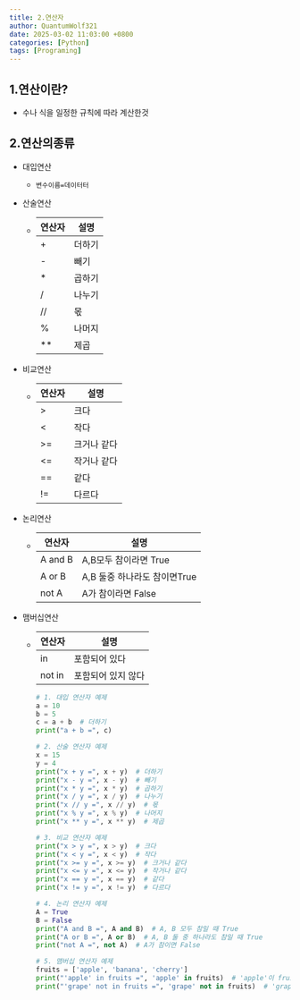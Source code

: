 ```yaml
---
title: 2.연산자
author: QuantumWolf321
date: 2025-03-02 11:03:00 +0800
categories: [Python]
tags: [Programing]
---
```


## 1.연산이란?

- 수나 식을 일정한 규칙에 따라 계산한것

## 2.연산의종류

- 대입연산
  - `변수이름=데이터터`
- 산술연산
  - | 연산자 | 설명   |
    | ------ | ------ |
    | +      | 더하기 |
    | -      | 빼기   |
    | \*     | 곱하기 |
    | /      | 나누기 |
    | //     | 몫     |
    | %      | 나머지 |
    | \*\*   | 제곱   |
- 비교연산
  - | 연산자 | 설명        |
    | ------ | ----------- |
    | >      | 크다        |
    | <      | 작다        |
    | >=     | 크거나 같다 |
    | <=     | 작거나 같다 |
    | ==     | 같다        |
    | !=     | 다르다      |
- 논리연산
  - | 연산자  | 설명                         |
    | ------- | ---------------------------- |
    | A and B | A,B모두 참이라면 True        |
    | A or B  | A,B 둘중 하나라도 참이면True |
    | not A   | A가 참이라면 False           |
- 맴버십연산

  - | 연산자 | 설명               |
    | ------ | ------------------ |
    | in     | 포함되어 있다      |
    | not in | 포함되어 있지 않다 |

    ```python
    # 1. 대입 연산자 예제
    a = 10
    b = 5
    c = a + b  # 더하기
    print("a + b =", c)

    # 2. 산술 연산자 예제
    x = 15
    y = 4
    print("x + y =", x + y)  # 더하기
    print("x - y =", x - y)  # 빼기
    print("x * y =", x * y)  # 곱하기
    print("x / y =", x / y)  # 나누기
    print("x // y =", x // y)  # 몫
    print("x % y =", x % y)  # 나머지
    print("x ** y =", x ** y)  # 제곱

    # 3. 비교 연산자 예제
    print("x > y =", x > y)  # 크다
    print("x < y =", x < y)  # 작다
    print("x >= y =", x >= y)  # 크거나 같다
    print("x <= y =", x <= y)  # 작거나 같다
    print("x == y =", x == y)  # 같다
    print("x != y =", x != y)  # 다르다

    # 4. 논리 연산자 예제
    A = True
    B = False
    print("A and B =", A and B)  # A, B 모두 참일 때 True
    print("A or B =", A or B)  # A, B 둘 중 하나라도 참일 때 True
    print("not A =", not A)  # A가 참이면 False

    # 5. 맴버십 연산자 예제
    fruits = ['apple', 'banana', 'cherry']
    print("'apple' in fruits =", 'apple' in fruits)  # 'apple'이 fruits 리스트에 포함되어 있는지 확인
    print("'grape' not in fruits =", 'grape' not in fruits)  # 'grape'이 fruits 리스트에 포함되어 있지 않은지 확인

    ```
